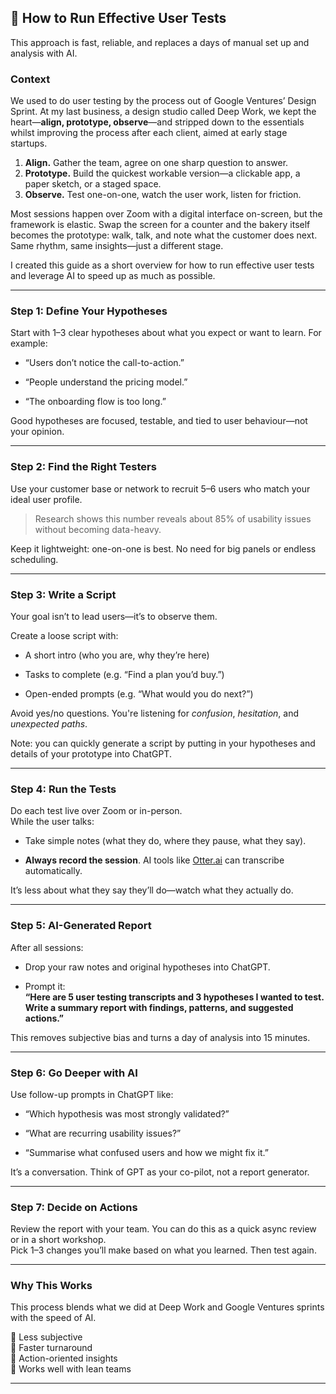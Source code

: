 
## 🧪 How to Run Effective User Tests 
This approach is fast, reliable, and replaces a days of manual set up and analysis with AI.


### Context 

We used to do user testing by the process out of Google Ventures’ Design Sprint. At my last business, a design studio called Deep Work, we kept the heart—**align, prototype, observe**—and stripped down to the essentials whilst improving the process after each client, aimed at early stage startups. 

1. **Align.** Gather the team, agree on one sharp question to answer.
2. **Prototype.** Build the quickest workable version—a clickable app, a paper sketch, or a staged space.
3. **Observe.** Test one-on-one, watch the user work, listen for friction.

Most sessions happen over Zoom with a digital interface on-screen, but the framework is elastic. Swap the screen for a counter and the bakery itself becomes the prototype: walk, talk, and note what the customer does next. Same rhythm, same insights—just a different stage.

I created this guide as a short overview for how to run effective user tests and leverage AI to speed up as much as possible. 

--- 

### Step 1: Define Your Hypotheses

Start with 1–3 clear hypotheses about what you expect or want to learn. For example:

- “Users don’t notice the call-to-action.”
    
- “People understand the pricing model.”
    
- “The onboarding flow is too long.”
    

Good hypotheses are focused, testable, and tied to user behaviour—not your opinion.

---

### Step 2: Find the Right Testers

Use your customer base or network to recruit 5–6 users who match your ideal user profile.

> Research shows this number reveals about 85% of usability issues without becoming data-heavy.

Keep it lightweight: one-on-one is best. No need for big panels or endless scheduling.

---

### Step 3: Write a Script

Your goal isn’t to lead users—it’s to observe them.

Create a loose script with:

- A short intro (who you are, why they’re here)
    
- Tasks to complete (e.g. “Find a plan you’d buy.”)
    
- Open-ended prompts (e.g. “What would you do next?”)
    

Avoid yes/no questions. You're listening for _confusion_, _hesitation_, and _unexpected paths_.

Note: you can quickly generate a script by putting in your hypotheses and details of your prototype into ChatGPT. 

---

### Step 4: Run the Tests

Do each test live over Zoom or in-person.  
While the user talks:

- Take simple notes (what they do, where they pause, what they say).
    
- **Always record the session**. AI tools like [Otter.ai](https://otter.ai/) can transcribe automatically.
    

It’s less about what they say they’ll do—watch what they actually do.

---

### Step 5: AI-Generated Report

After all sessions:

- Drop your raw notes and original hypotheses into ChatGPT.
    
- Prompt it:  
    **“Here are 5 user testing transcripts and 3 hypotheses I wanted to test. Write a summary report with findings, patterns, and suggested actions.”**
    

This removes subjective bias and turns a day of analysis into 15 minutes.

---

### Step 6: Go Deeper with AI

Use follow-up prompts in ChatGPT like:

- “Which hypothesis was most strongly validated?”
    
- “What are recurring usability issues?”
    
- “Summarise what confused users and how we might fix it.”
    

It’s a conversation. Think of GPT as your co-pilot, not a report generator.

---

### Step 7: Decide on Actions

Review the report with your team. You can do this as a quick async review or in a short workshop.  
Pick 1–3 changes you’ll make based on what you learned. Then test again.

---

### Why This Works

This process blends what we did at Deep Work and Google Ventures sprints with the speed of AI.

📌 Less subjective  
📌 Faster turnaround  
📌 Action-oriented insights  
📌 Works well with lean teams

---
